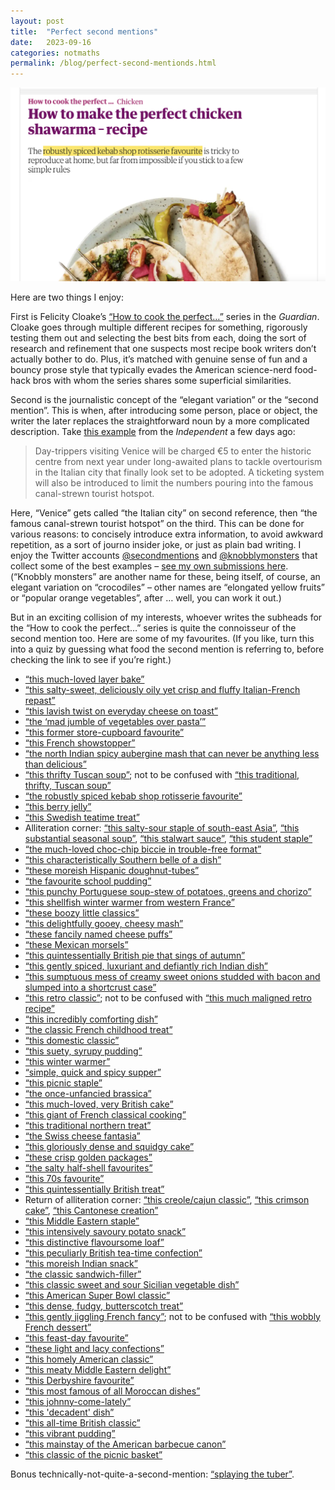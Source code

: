```yaml
---
layout: post
title:  "Perfect second mentions"
date:   2023-09-16
categories: notmaths
permalink: /blog/perfect-second-mentionds.html
---
```


![](../assets/img/second-kebab.png)

Here are two things I enjoy:

First is Felicity Cloake’s [“How to cook the perfect…”](https://www.theguardian.com/food/series/how-to-cook-the-perfect----) series in the *Guardian*. Cloake goes through multiple different recipes for something, rigorously testing them out and selecting the best bits from each, doing the sort of research and refinement that one suspects most recipe book writers don’t actually bother to do. Plus, it’s matched with genuine sense of fun and a bouncy prose style that typically evades the American science-nerd food-hack bros with whom the series shares some superficial similarities.

Second is the journalistic concept of the “elegant variation” or the “second mention”. This is when, after introducing some person, place or object, the writer the later replaces the straightforward noun by a more complicated description. Take [this example](https://www.independent.co.uk/travel/news-and-advice/venice-tourist-tax-fees-italy-overtourism-b2409844.html) from the *Independent* a few days ago:

> Day-trippers visiting Venice will be charged €5 to enter the historic centre from next year under long-awaited plans to tackle overtourism in the Italian city that finally look set to be adopted. A ticketing system will also be introduced to limit the numbers pouring into the famous canal-strewn tourist hotspot.

Here, “Venice” gets called “the Italian city” on second reference, then “the famous canal-strewn tourist hotspot” on the third. This can be done for various reasons: to concisely introduce extra information, to avoid awkward repetition, as a sort of journo insider joke, or just as plain bad writing. I enjoy the Twitter accounts [@secondmentions](https://twitter.com/secondmentions) and [@knobblymonsters](https://twitter.com/knobblymonsters) that collect some of the best examples – [see my own submissions here](https://twitter.com/search?q=from%3Ampaldridge%20secondmentions&f=live). (“Knobbly monsters” are another name for these, being itself, of course, an elegant variation on “crocodiles” – other names are “elongated yellow fruits” or “popular orange vegetables”, after … well, you can work it out.)

But in an exciting collision of my interests, whoever writes the subheads for the “How to cook the perfect…” series is quite the connoisseur of the second mention too. Here are some of my favourites. (If you like, turn this into a quiz by guessing what food the second mention is referring to, before checking the link to see if you’re right.)

* [“this much-loved layer bake”](https://www.theguardian.com/food/2023/aug/09/how-to-make-the-perfect-vegan-moussaka-recipe-felicity-cloake)
* [“this salty-sweet, deliciously oily yet crisp and fluffy Italian-French repast”](https://www.theguardian.com/food/2023/jun/21/how-to-make-the-perfect-pissaladiere-recipe-felicity-cloake)
* [“this lavish twist on everyday cheese on toast”](https://www.theguardian.com/food/2023/jun/14/how-to-make-the-perfect-crab-rarebit-recipe-felicity-cloake)
* [“the ‘mad jumble of vegetables over pasta’”](https://www.theguardian.com/food/2023/may/03/how-to-make-the-perfect-pasta-primavera-recipe-felicity-cloake)
* [“this former store-cupboard favourite”](https://www.theguardian.com/food/2023/jan/04/how-to-make-the-perfect-carrot-and-coriander-soup-recipe-felicity-cloake)
* [“this French showstopper”](https://www.theguardian.com/food/2022/dec/18/how-to-make-the-perfect-chocolate-roulade-recipe-felicity-cloake)
* [“the north Indian spicy aubergine mash that can never be anything less than delicious”](https://www.theguardian.com/food/2022/sep/28/how-to-make-the-perfect-baingan-bharta-aubergine-dip-recipe-felicity-cloake)
* [“this thrifty Tuscan soup”](https://www.theguardian.com/food/2022/aug/24/how-to-make-the-perfect-pappa-al-pomodoro-tuscan-tomato-and-bread-soup-recipe); not to be confused with [“this traditional, thrifty, Tuscan soup”](https://www.theguardian.com/food/2022/oct/12/how-to-make-the-perfect-ribollita-soup-recipe-felicity-cloake)
* [“the robustly spiced kebab shop rotisserie favourite”](https://www.theguardian.com/food/2022/aug/17/how-to-make-the-perfect-chicken-shawarma-recipe-felicity-cloake)
* [“this berry jelly”](https://www.theguardian.com/food/2022/jul/27/how-to-make-the-perfect-raspberry-jelly-felicity-cloake)
* [“this Swedish teatime treat”](https://www.theguardian.com/food/2022/apr/13/how-to-make-the-perfect-cardamom-buns-recipe-felicity-cloake)
* Alliteration corner: [“this salty-sour staple of south-east Asia”](https://www.theguardian.com/food/2022/feb/02/how-to-make-the-perfect-pork-or-chicken-duck-or-tofu-larb-recipe), [“this substantial seasonal soup”](https://www.theguardian.com/food/2021/oct/27/how-to-make-the-perfect-pumpkin-soup-recipe), [“this stalwart sauce”](https://www.theguardian.com/lifeandstyle/2017/jan/05/how-to-make-the-perfect-blue-cheese-dip), [“this student staple”](https://www.theguardian.com/lifeandstyle/wordofmouth/2013/oct/17/how-to-make-perfect-nachos)
* [“the much-loved choc-chip biccie in trouble-free format”](https://www.theguardian.com/food/2021/sep/15/how-to-make-the-perfect-gluten-free-chocolate-chip-cookies-recipe)
* [“this characteristically Southern belle of a dish”](https://www.theguardian.com/food/2021/sep/08/how-to-make-the-perfect-creamed-corn-recipe-felicity-cloake)
* [“these moreish Hispanic doughnut-tubes”](https://www.theguardian.com/food/2021/jun/30/how-to-make-churros-recipe)
* [“the favourite school pudding”](https://www.theguardian.com/food/2021/apr/14/how-to-make-perfect-pineapple-upside-down-cake-recipe-felicity-cloake)
* [“this punchy Portuguese soup-stew of potatoes, greens and chorizo”](https://www.theguardian.com/food/2021/mar/10/how-to-make-the-perfect-caldo-verde-recipe-felicity-cloake)
* [“this shellfish winter warmer from western France”](https://www.theguardian.com/food/2021/feb/03/how-to-make-the-perfect-mouclade-mussels-recipe-felicity-cloake)
* [“these boozy little classics”](https://www.theguardian.com/food/2020/mar/04/how-to-cook-the-perfect-rum-babas-recipe)
* [“this delightfully gooey, cheesy mash”](https://www.theguardian.com/food/2020/feb/05/how-to-cook-the-perfect-aligot-felicity-cloake)
* [“these fancily named cheese puffs”](https://www.theguardian.com/food/2019/dec/18/how-make-perfect-gougeres-cheese-puffs-felicity-cloake-recipe)
* [“these Mexican morsels”](https://www.theguardian.com/food/2019/nov/20/how-to-cook-the-perfect-quesadilla-recipe-felicity-cloake)
* [“this quintessentially British pie that sings of autumn”](https://www.theguardian.com/food/2019/oct/02/how-to-cook-the-perfect-apple-and-blackberry-pie-recipe-felicity-cloake)
* [“this gently spiced, luxuriant and defiantly rich Indian dish”](https://www.theguardian.com/food/2019/jun/26/dal-makhani-recipe-the-perfect-felicity-cloake)
* [“this sumptuous mess of creamy sweet onions studded with bacon and slumped into a shortcrust case”](https://www.theguardian.com/food/2019/may/15/perfect-french-onion-tart-recipe-felicity-cloake)
* [“this retro classic”](https://www.theguardian.com/food/2019/apr/17/how-to-make-the-perfect-profiteroles-recipe-felicity-cloake); not to be confused with [“this much maligned retro recipe”](https://www.theguardian.com/lifeandstyle/2018/may/30/peach-melba-recipe-felicity-cloake)
* [“this incredibly comforting dish”](https://www.theguardian.com/food/2019/mar/20/perfect-colcannon-recipe-potatoes-cabbage-felicity-cloake)
* [“the classic French childhood treat”](https://www.theguardian.com/lifeandstyle/2018/jul/25/french-dessert-iles-flottantes-creme-anglaise-custard-meringue-recipe)
* [“this domestic classic”](https://www.theguardian.com/lifeandstyle/2018/apr/19/the-perfect-shepherds-pie-recipe-felicity-cloake)
* [“this suety, syrupy pudding”](https://www.theguardian.com/lifeandstyle/2018/jan/25/the-perfect-sussex-pond-pudding-felicity-cloake)
* [“this winter warmer”](https://www.theguardian.com/lifeandstyle/2018/jan/04/how-make-perfect-broccoli-stilton-soup-cheese-shallots-stock-cream)
* [“simple, quick and spicy supper”](https://www.theguardian.com/lifeandstyle/2017/oct/05/how-to-cook-the-perfect-penne-allarrabbiata)
* [“this picnic staple”](https://www.theguardian.com/lifeandstyle/2017/jul/20/how-to-make-the-perfect-vegetarian-scotch-eggs)
* [“the once-unfancied brassica”](https://www.theguardian.com/lifeandstyle/wordofmouth/2017/apr/13/how-to-cook-perfect-roasted-cauliflower-felicity-cloake)
* [“this much-loved, very British cake”](https://www.theguardian.com/lifeandstyle/wordofmouth/2017/mar/23/how-to-bake-the-perfect-swiss-roll-felicity-cloake)
* [“this giant of French classical cooking”](https://www.theguardian.com/lifeandstyle/wordofmouth/2017/mar/09/how-to-cook-the-perfect-boeuf-bourguignon)
* [“this traditional northern treat”](https://www.theguardian.com/lifeandstyle/wordofmouth/2017/feb/23/how-to-make-the-perfect-eccles-cakes)
* [“the Swiss cheese fantasia”](https://www.theguardian.com/lifeandstyle/wordofmouth/2017/feb/09/how-to-make-the-perfect-fondue)
* [“this gloriously dense and squidgy cake”](https://www.theguardian.com/lifeandstyle/wordofmouth/2017/feb/02/how-to-cook-the-perfect-sticky-orange-cake)
* [“these crisp golden packages”](https://www.theguardian.com/lifeandstyle/2017/jan/26/how-to-make-the-perfect-spring-rolls)
* [“the salty half-shell favourites”](https://www.theguardian.com/lifeandstyle/2016/dec/01/how-to-cook-perfect-oysters-rockefeller)
* [“this 70s favourite”](https://www.theguardian.com/lifeandstyle/wordofmouth/2016/nov/24/how-to-cook-the-perfect-beef-stroganoff)
* [“this quintessentially British treat”](https://www.theguardian.com/lifeandstyle/2016/oct/27/how-to-make-the-perfect-jaffa-cakes)
* Return of alliteration corner: [“this creole/cajun classic”](https://www.theguardian.com/lifeandstyle/2016/oct/20/how-to-cook-the-perfect-jambalaya), [“this crimson cake”](https://www.theguardian.com/lifeandstyle/wordofmouth/2016/aug/11/how-to-cook-the-perfect-red-velvet-cake), [“this Cantonese creation”](https://www.theguardian.com/lifeandstyle/wordofmouth/2013/oct/02/how-to-make-perfect-singapore-noodles)
* [“this Middle Eastern staple”](https://www.theguardian.com/lifeandstyle/wordofmouth/2016/jul/13/how-to-cook-the-perfect-pitta-bread)
* [“this intensively savoury potato snack”](https://www.theguardian.com/lifeandstyle/wordofmouth/2016/feb/18/how-to-cook-perfect-aloo-tikki)
* [“this distinctive flavoursome loaf”](https://www.theguardian.com/lifeandstyle/wordofmouth/2016/jan/28/how-to-make-the-perfect-rye-bread)
* [“this peculiarly British tea-time confection”](https://www.theguardian.com/lifeandstyle/2016/jan/14/how-to-make-the-perfect-battenberg-cake)
* [“this moreish Indian snack”](https://www.theguardian.com/lifeandstyle/wordofmouth/2015/nov/26/how-to-make-the-perfect-samosas)
* [“the classic sandwich-filler”](https://www.theguardian.com/lifeandstyle/2015/sep/16/how-to-make-the-perfect-egg-mayonnaise-sandwich)
* [“this classic sweet and sour Sicilian vegetable dish”](https://www.theguardian.com/lifeandstyle/2015/jul/29/how-to-cook-perfect-caponata-felicity-cloake)
* [“this American Super Bowl classic”](https://www.theguardian.com/lifeandstyle/2015/jul/08/how-to-cook-perfect-buffalo-wings-recipe)
* [“this dense, fudgy, butterscotch treat”](https://www.theguardian.com/lifeandstyle/2015/jun/24/how-make-perfect-blondies-felicity-cloake)
* [“this gently jiggling French fancy”](https://www.theguardian.com/lifeandstyle/wordofmouth/2015/may/07/how-to-cook-perfect-creme-caramel-recipe); not to be confused with [“this wobbly French dessert”](https://www.theguardian.com/lifeandstyle/wordofmouth/2013/aug/29/how-to-cook-perfect-cherry-clafoutis)
* [“this feast-day favourite”](https://www.theguardian.com/lifeandstyle/2015/mar/26/how-to-cook-the-perfect-sinmel-cake)
* [“these light and lacy confections”](https://www.theguardian.com/lifeandstyle/wordofmouth/2014/oct/09/how-to-bake-perfect-florentines-recipe)
* [“this homely American classic”](https://www.theguardian.com/lifeandstyle/wordofmouth/2013/oct/10/how-make-perfect-plum-cobbler)
* [“this meaty Middle Eastern delight”](https://www.theguardian.com/lifeandstyle/wordofmouth/2013/jul/03/how-to-make-perfect-kofte)
* [“this Derbyshire favourite”](https://www.theguardian.com/lifeandstyle/wordofmouth/2013/apr/17/how-make-perfect-bakewell-tart)
* [“this most famous of all Moroccan dishes”](https://www.theguardian.com/lifeandstyle/wordofmouth/2013/mar/13/how-make-perfect-chicken-tagine)
* [“this johnny-come-lately”](https://www.theguardian.com/lifeandstyle/wordofmouth/2012/aug/30/how-to-cook-perfect-banana-bread)
* [“this 'decadent' dish”](https://www.theguardian.com/lifeandstyle/wordofmouth/2012/jun/07/how-cook-perfect-chicken-kiev)
* [“this all-time British classic”](https://www.theguardian.com/lifeandstyle/wordofmouth/2012/may/31/how-to-cook-the-perfect-scotch-egg)
* [“this vibrant pudding”](https://www.theguardian.com/lifeandstyle/wordofmouth/2011/jul/06/how-cook-perfect-summer-pudding)
* [“this mainstay of the American barbecue canon”](https://www.theguardian.com/lifeandstyle/wordofmouth/2011/jun/30/how-cook-perfect-barbecue-ribs)
* [“this classic of the picnic basket”](https://www.theguardian.com/lifeandstyle/wordofmouth/2011/may/26/how-to-cook-perfect-quiche-lorraine)

Bonus technically-not-quite-a-second-mention: [“splaying the tuber”](https://www.theguardian.com/lifeandstyle/wordofmouth/2010/mar/15/best-mashed-potato-method).
